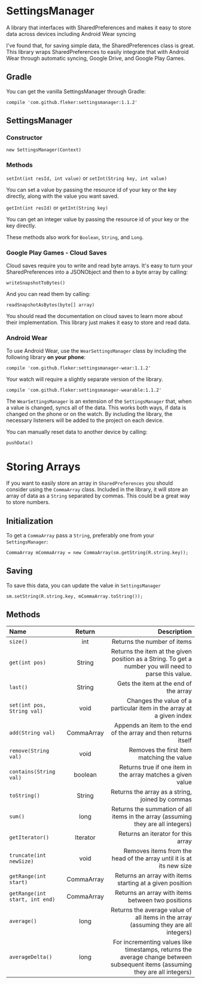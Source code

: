 # SettingsManager
A library that interfaces with SharedPreferences and makes it easy to store data across devices including Android Wear syncing

I've found that, for saving simple data, the SharedPreferences class is great. This library wraps SharedPreferences to easily 
integrate that with Android Wear through automatic syncing, Google Drive, and Google Play Games.

## Gradle
You can get the vanilla SettingsManager through Gradle:

    compile 'com.github.fleker:settingsmanager:1.1.2'

## SettingsManager

### Constructor
`new SettingsManager(Context)`

### Methods
`setInt(int resId, int value)` or `setInt(String key, int value)`

You can set a value by passing the resource id of your key or the key directly, along with the value you want saved.

`getInt(int resId)` or `getInt(String key)`

You can get an integer value by passing the resource id of your key or the key directly.

These methods also work for `Boolean`, `String`, and `Long`.

### Google Play Games - Cloud Saves
Cloud saves require you to write and read byte arrays. It's easy to turn your SharedPreferences into a JSONObject and then to a byte 
array by calling:

`writeSnapshotToBytes()` 

And you can read them by calling:

`readSnapshotAsBytes(byte[] array)`

You should read the documentation on cloud saves to learn more about their implementation. This library just makes it easy to store 
and read data. 

### Android Wear
To use Android Wear, use the `WearSettingsManager` class by including the following library **on your phone**:

    compile 'com.github.fleker:settingsmanager-wear:1.1.2'
    
Your watch will require a slightly separate version of the library.

    compile 'com.github.fleker:settingsmanager-wearable:1.1.2'

The `WearSettingsManager` is an extension of the `SettingsManager` that, when a value is changed, syncs all of the data. This works
both ways, if data is changed on the phone or on the watch. By including the library, the necessary listeners will be added to the project on each device.

You can manually reset data to another device by calling:

`pushData()`

# Storing Arrays 
If you want to easily store an array in `SharedPreferences` you should consider using the `CommaArray` class. Included in the library, it will store an array of data as a `String` separated by commas. This could be a great way to store numbers. 

## Initialization
To get a `CommaArray` pass a `String`, preferably one from your `SettingsManager`:

    CommaArray mCommaArray = new CommaArray(sm.getString(R.string.key));
    
## Saving
To save this data, you can update the value in `SettingsManager`

    sm.setString(R.string.key, mCommaArray.toString());
    
## Methods
| Name | Return | Description |
| :--- | :---:  | ---:        |
| `size()` | int | Returns the number of items |
| `get(int pos)` | String | Returns the item at the given position as a String. To get a number you will need to parse this value. |
| `last()` | String | Gets the item at the end of the array |
| `set(int pos, String val)` | void | Changes the value of a particular item in the array at a given index |
| `add(String val)` | CommaArray | Appends an item to the end of the array and then returns itself | 
| `remove(String val)` | void | Removes the first item matching the value |
| `contains(String val)` | boolean | Returns true if one item in the array matches a given value |
| `toString()` | String | Returns the array as a string, joined by commas |
| `sum()` | long | Returns the summation of all items in the array (assuming they are all integers) |
| `getIterator()` | Iterator<String> | Returns an iterator for this array |
| `truncate(int newSize)` | void | Removes items from the head of the array until it is at its new size |
| `getRange(int start)` | CommaArray | Returns an array with items starting at a given position |
| `getRange(int start, int end)` | CommaArray | Returns an array with items between two positions |
| `average()` | long | Returns the average value of all items in the array (assuming they are all integers) |
| `averageDelta()` | long | For incrementing values like timestamps, returns the average change between subsequent items (assuming they are all integers) |
